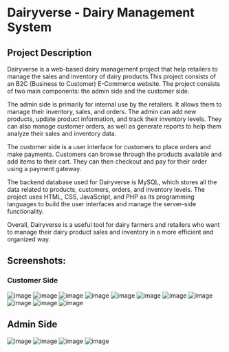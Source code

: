# Dairyverse - Dairy Management System

## Project Description
Dairyverse is a web-based dairy management project that help retailers to manage the sales and inventory of dairy products.This project consists of an B2C (Business to Customer) E-Commerce website. The project consists of two main components: the admin side and the customer side.

The admin side is primarily for internal use by the retailers. It allows them to manage their inventory, sales, and orders. The admin can add new products, update product information, and track their inventory levels. They can also manage customer orders, as well as generate reports to help them analyze their sales and inventory data.

The customer side is a user interface for customers to place orders and make payments. Customers can browse through the products available and add items to their cart. They can then checkout and pay for their order using a payment gateway.

The backend database used for Dairyverse is MySQL, which stores all the data related to products, customers, orders, and inventory levels. The project uses HTML, CSS, JavaScript, and PHP as its programming languages to build the user interfaces and manage the server-side functionality.

Overall, Dairyverse is a useful tool for dairy farmers and retailers who want to manage their dairy product sales and inventory in a more efficient and organized way.

## Screenshots:
### Customer Side
![image](https://user-images.githubusercontent.com/109498501/233387936-81409e0f-24e4-49da-9f7f-6b77e27462c6.png)
![image](https://user-images.githubusercontent.com/109498501/233387980-84d5d498-b9b6-4171-a1e9-916a95a8468c.png)
![image](https://user-images.githubusercontent.com/109498501/233388001-df2a9c28-3f49-4d5c-a3d9-97269993e2ff.png)
![image](https://user-images.githubusercontent.com/109498501/233388031-53228e82-536f-4a10-a2f3-fe71ac21f9ed.png)
![image](https://user-images.githubusercontent.com/109498501/233388067-2fa0cac9-228a-467d-a9a6-b018b050e642.png)
![image](https://user-images.githubusercontent.com/109498501/233388091-bb76a53b-87aa-4b39-9b78-a35c8e915f28.png)
![image](https://user-images.githubusercontent.com/109498501/233388128-f5a1480c-5d3b-4f6b-a804-a2686f759040.png)
![image](https://user-images.githubusercontent.com/109498501/233388163-bf82b146-8c1b-4411-813d-23a7b9409dee.png)
![image](https://user-images.githubusercontent.com/109498501/233388216-4fe955b4-29a3-46a5-912f-fdbb4f17f4a9.png)
![image](https://user-images.githubusercontent.com/109498501/233388241-2ec45cd2-8477-4b29-8b59-4ee90f151cd8.png)
![image](https://user-images.githubusercontent.com/109498501/233388269-9adf8ff7-3f2b-4c55-8bec-113f9d89d99b.png)

## Admin Side
![image](https://user-images.githubusercontent.com/109498501/233388315-e2933259-a00a-4e88-94ef-961b9bb755e9.png)
![image](https://user-images.githubusercontent.com/109498501/233388357-88b64476-46ad-45bd-a41a-26c0d766b397.png)
![image](https://user-images.githubusercontent.com/109498501/233388432-482f832f-eac3-47c0-aff4-d26ab996483f.png)
![image](https://user-images.githubusercontent.com/109498501/233388460-3bac11b5-9437-409a-866f-af16eeb78b4b.png)
